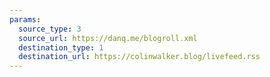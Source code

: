 ```yaml
---
params:
  source_type: 3
  source_url: https://danq.me/blogroll.xml
  destination_type: 1
  destination_url: https://colinwalker.blog/livefeed.rss
---
```

